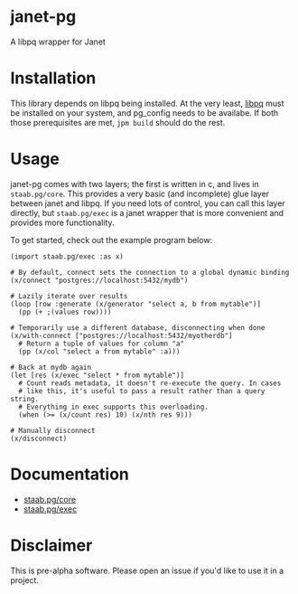 # janet-pg

A libpq wrapper for Janet

# Installation

This library depends on libpq being installed. At the very least, [libpq](https://www.postgresql.org/docs/9.5/install-procedure.html#INSTALL) must be installed on your system, and pg_config needs to be availabe. If both those prerequisites are met, `jpm build` should do the rest.

# Usage

janet-pg comes with two layers; the first is written in c, and lives in `staab.pg/core`. This provides a very basic (and incomplete) glue layer between janet and libpq. If you need lots of control, you can call this layer directly, but `staab.pg/exec` is a janet wrapper that is more convenient and provides more functionality.

To get started, check out the example program below:

```
(import staab.pg/exec :as x)

# By default, connect sets the connection to a global dynamic binding
(x/connect "postgres://localhost:5432/mydb")

# Lazily iterate over results
(loop [row :generate (x/generator "select a, b from mytable")]
  (pp (+ ;(values row))))

# Temporarily use a different database, disconnecting when done
(x/with-connect ["postgres://localhost:5432/myotherdb"]
  # Return a tuple of values for column "a"
  (pp (x/col "select a from mytable" :a)))

# Back at mydb again
(let [res (x/exec "select * from mytable")]
  # Count reads metadata, it doesn't re-execute the query. In cases
  # like this, it's useful to pass a result rather than a query string.
  # Everything in exec supports this overloading.
  (when (>= (x/count res) 10) (x/nth res 9)))

# Manually disconnect
(x/disconnect)
```

# Documentation

- [staab.pg/core](/docs/core.md)
- [staab.pg/exec](/docs/exec.md)

# Disclaimer

This is pre-alpha software. Please open an issue if you'd like to use it in a project.
